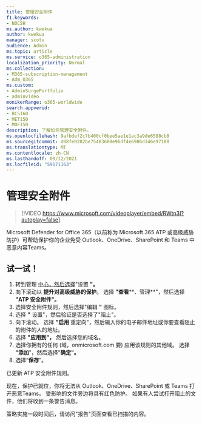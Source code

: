 ```yaml
---
title: 管理安全附件
f1.keywords:
- NOCSH
ms.author: kwekua
author: kwekua
manager: scotv
audience: Admin
ms.topic: article
ms.service: o365-administration
localization_priority: Normal
ms.collection:
- M365-subscription-management
- Adm_O365
ms.custom:
- AdminSurgePortfolio
- adminvideo
monikerRange: o365-worldwide
search.appverid:
- BCS160
- MET150
- MOE150
description: 了解如何管理安全附件。
ms.openlocfilehash: 9afbdef2c7b400cf0bee5ae1e1ac3a9de6588cb8
ms.sourcegitcommit: d08fe0282be75483608e96df4e6986d346e97180
ms.translationtype: MT
ms.contentlocale: zh-CN
ms.lasthandoff: 09/12/2021
ms.locfileid: "59171163"
---
```

# <a name="manage-safe-attachments"></a>管理安全附件

> [!VIDEO https://www.microsoft.com/videoplayer/embed/RWtn3I?autoplay=false]

Microsoft Defender for Office 365（以前称为 Microsoft 365 ATP 或高级威胁防护）可帮助保护你的企业免受 Outlook、OneDrive、SharePoint 和 Teams 中恶意内容Teams。

## <a name="try-it"></a>试一试！

1. 转到管理 [中心，然后选择](https://admin.microsoft.com)"设置 **"。**
1. 向下滚动以 **提升对高级威胁的保护**。 选择 **"查看****、管理**"，然后选择 **"ATP 安全附件"。**
1. 选择安全附件规则，然后选择"编辑 **"** 图标。
1. 选择 **"** 设置"，然后验证是否选择了"阻止"。
1. 向下滚动。 选择 **"启用** 重定向"，然后输入你的电子邮件地址或你要查看阻止的附件的人的地址。
1. 选择 **"应用到"，** 然后选择您的域名。
1. 选择你拥有的任何 (域，onmicrosoft.com 要) 应用该规则的其他域。 选择 **"添加**"，然后选择"**确定"。**
1. 选择“**保存**”。

已更新 ATP 安全附件规则。

现在，保护已就位，你将无法从 Outlook、OneDrive、SharePoint 或 Teams 打开恶意Teams。 受影响的文件旁边将具有红色防护。 如果有人尝试打开阻止的文件，他们将收到一条警告消息。

策略实施一段时间后，请访问"报告"页面查看已扫描的内容。